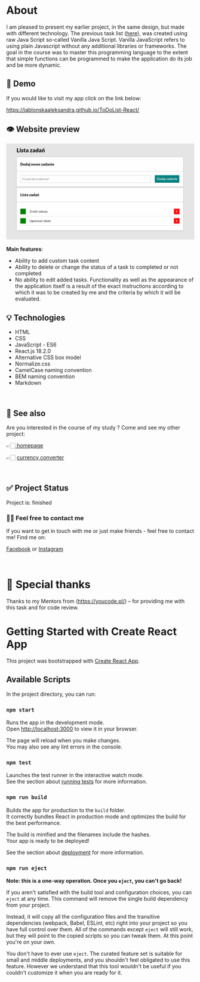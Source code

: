 # About
I am pleased to present my earlier project, in the same design, but made with different technology. The previous task list ([here](https://github.com/JablonskaAleksandra/ToDoList)), was created using raw Java Script so-called Vanilla Java Script. Vanilla JavaScript refers to using plain Javascript without any additional libraries or frameworks. The goal in the course was to master this programming language to the extent that simple functions can be programmed to make the application do its job and be more dynamic.


## 🌟 Demo 

If you would like to visit my app click on the link below:

https://jablonskaaleksandra.github.io/ToDoList-React/

## 👁 Website preview

![GIF of my app](https://raw.githubusercontent.com/JablonskaAleksandra/ToDoList/main/media/todolist.gif)

**Main features**:

- Ability to add custom task content
- Ability to delete or change the status of a task to completed or not completed
- No ability to edit added tasks. Functionality as well as the appearance of the application itself is a result of the exact instructions according to which it was to be created by me and the criteria by which it will be evaluated. 
&nbsp;
 
## 💡 Technologies

<ul>
<li>HTML</li>
<li>CSS</li>
<li>JavaScript - ES6</li>
<li>React.js 18.2.0</li>
<li>Alternative CSS box model</li>
<li>Normalize.css</li>
<li>CamelCase naming convention</li>
<li>BEM naming convention</li>
<li>Markdown</li>
</ul>

&nbsp;
 
## 🔗 See also

Are you interested in the course of my study ?
Come and see my other project: 

👉🏻[ homepage ](https://jablonskaaleksandra.github.io/homepage/) 

👉🏻 [currency converter](https://jablonskaaleksandra.github.io/currency-converter/)

&nbsp;

## ✅ Project Status


Project is: finished


### 🙋‍♂️ Feel free to contact me
If you want to get in touch with me or just make friends - feel free to contact me! 
Find me on:

[Facebook](https://www.facebook.com/profile.php?id=100000886447163) or [Instagram](https://www.instagram.com/nemezis.33/) 


&nbsp;

# 👏 Special thanks
Thanks to my Mentors from (https://youcode.pl/) – for providing me with this task and for code review.

# Getting Started with Create React App

This project was bootstrapped with [Create React App](https://github.com/facebook/create-react-app).

## Available Scripts

In the project directory, you can run:

### `npm start`

Runs the app in the development mode.\
Open [http://localhost:3000](http://localhost:3000) to view it in your browser.

The page will reload when you make changes.\
You may also see any lint errors in the console.

### `npm test`

Launches the test runner in the interactive watch mode.\
See the section about [running tests](https://facebook.github.io/create-react-app/docs/running-tests) for more information.

### `npm run build`

Builds the app for production to the `build` folder.\
It correctly bundles React in production mode and optimizes the build for the best performance.

The build is minified and the filenames include the hashes.\
Your app is ready to be deployed!

See the section about [deployment](https://facebook.github.io/create-react-app/docs/deployment) for more information.

### `npm run eject`

**Note: this is a one-way operation. Once you `eject`, you can't go back!**

If you aren't satisfied with the build tool and configuration choices, you can `eject` at any time. This command will remove the single build dependency from your project.

Instead, it will copy all the configuration files and the transitive dependencies (webpack, Babel, ESLint, etc) right into your project so you have full control over them. All of the commands except `eject` will still work, but they will point to the copied scripts so you can tweak them. At this point you're on your own.

You don't have to ever use `eject`. The curated feature set is suitable for small and middle deployments, and you shouldn't feel obligated to use this feature. However we understand that this tool wouldn't be useful if you couldn't customize it when you are ready for it.

